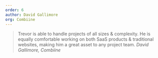 ```yaml
---
order: 6
author: David Gallimore
org: Combiine
---
```

> Trevor is able to handle projects of all sizes & complexity. He is equally comfortable working
on both SaaS products & traditional websites, making him a great asset to any project team.
<cite class="vcard fn"><span class="fn author">David Gallimore</span>, <span class="org">Combiine</span></cite>
